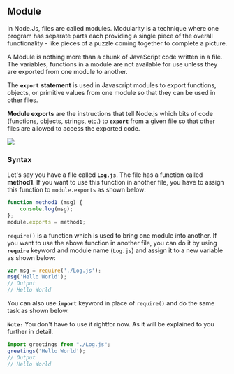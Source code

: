 ## Module

In Node.Js, files are called modules. Modularity is a technique where one program has separate parts each providing a single piece of the overall functionality - like pieces of a puzzle coming together to complete a picture. 

A Module is nothing more than a chunk of JavaScript code written in a file. The variables, functions in a module are not available for use unless they are exported from one module to another.

The **`export`** **statement** is used in Javascript modules to export functions, objects, or primitive values from one module so that they can be used in other files.

**Module exports** are the instructions that tell Node.js which bits of code (functions, objects, strings, etc.) to **`export`** from a given file so that other files are allowed to access the exported code.

![](https://s3.ap-south-1.amazonaws.com/appdev.konfinity.com/Nodejs+/module1.png)

### Syntax

Let's say you have a file called **`Log.js`**. The file has a function called **method1**. If you want to use this function in another file, you have to assign this function to `module.exports` as shown below:

```js
function method1 (msg) { 
    console.log(msg);
};
module.exports = method1;
```
`require()` is a function which is used to bring one module into another. If you want to use the above function in another file, you can do it by using **`require`** keyword and module name (`Log.js`) and assign it to a new variable as shown below:

```js
var msg = require('./Log.js'); 
msg('Hello World');
// Output
// Hello World
```
You can also use **`import`** keyword in place of `require()` and do the same task as shown below.

**`Note:`** You don't have to use it rightfor now. As it will be explained to you further in detail.

```js
import greetings from "./Log.js"; 
greetings('Hello World');
// Output
// Hello World
```